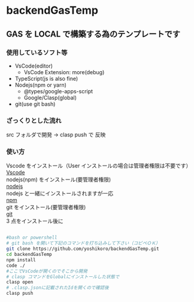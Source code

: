 # backendGasTemp

## GAS を LOCAL で構築する為のテンプレートです

### 使用しているソフト等

- VsCode(editor)
  - VsCode Extension: more(debug)
- TypeScript(js is also fine)
- Nodejs(npm or yarn)
  - @types/google-apps-script
  - Google/Clasp(global)
- git(use git bash)

### ざっくりとした流れ

src フォルダで開発 → clasp push で 反映

### 使い方

Vscode をインストール（User インストールの場合は管理者権限は不要です）  
[Vscode](https://code.visualstudio.com/)  
nodejs(npm) をインストール(要管理者権限)  
[nodejs](https://nodejs.org/ja/)  
nodejs と一緒にインストールされますが一応  
[npm](https://www.npmjs.com/)  
git をインストール(要管理者権限)  
[git](https://git-scm.com/)  
3 点をインストール後に

```bash

#bash or powershell
# git bash を開いて下記のコマンドを打ち込みして下さい（コピペＯＫ）
git clone https://github.com/yoshikoro/backendGasTemp.git
cd backendGasTemp
npm install
code ./
#ここでVsCodeが開くのでそこから開発
# clasp コマンドをGlobalにインストールした状態で
clasp open
# .clasp.jsonに記載されたIdを開くので確認後
clasp push
```
